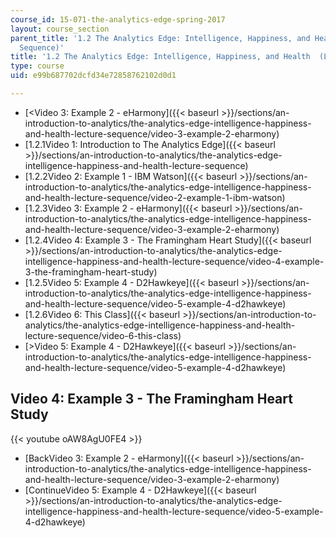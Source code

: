 ```yaml
---
course_id: 15-071-the-analytics-edge-spring-2017
layout: course_section
parent_title: '1.2 The Analytics Edge: Intelligence, Happiness, and Health  (Lecture
  Sequence)'
title: '1.2 The Analytics Edge: Intelligence, Happiness, and Health  (Lecture Sequence)'
type: course
uid: e99b687702dcfd34e72858762102d0d1

---
```


*   [<Video 3: Example 2 - eHarmony]({{< baseurl >}}/sections/an-introduction-to-analytics/the-analytics-edge-intelligence-happiness-and-health-lecture-sequence/video-3-example-2-eharmony)
*   [1.2.1Video 1: Introduction to The Analytics Edge]({{< baseurl >}}/sections/an-introduction-to-analytics/the-analytics-edge-intelligence-happiness-and-health-lecture-sequence)
*   [1.2.2Video 2: Example 1 - IBM Watson]({{< baseurl >}}/sections/an-introduction-to-analytics/the-analytics-edge-intelligence-happiness-and-health-lecture-sequence/video-2-example-1-ibm-watson)
*   [1.2.3Video 3: Example 2 - eHarmony]({{< baseurl >}}/sections/an-introduction-to-analytics/the-analytics-edge-intelligence-happiness-and-health-lecture-sequence/video-3-example-2-eharmony)
*   [1.2.4Video 4: Example 3 - The Framingham Heart Study]({{< baseurl >}}/sections/an-introduction-to-analytics/the-analytics-edge-intelligence-happiness-and-health-lecture-sequence/video-4-example-3-the-framingham-heart-study)
*   [1.2.5Video 5: Example 4 - D2Hawkeye]({{< baseurl >}}/sections/an-introduction-to-analytics/the-analytics-edge-intelligence-happiness-and-health-lecture-sequence/video-5-example-4-d2hawkeye)
*   [1.2.6Video 6: This Class]({{< baseurl >}}/sections/an-introduction-to-analytics/the-analytics-edge-intelligence-happiness-and-health-lecture-sequence/video-6-this-class)
*   [\>Video 5: Example 4 - D2Hawkeye]({{< baseurl >}}/sections/an-introduction-to-analytics/the-analytics-edge-intelligence-happiness-and-health-lecture-sequence/video-5-example-4-d2hawkeye)

Video 4: Example 3 - The Framingham Heart Study
-----------------------------------------------

{{< youtube oAW8AgU0FE4 >}}

*   [BackVideo 3: Example 2 - eHarmony]({{< baseurl >}}/sections/an-introduction-to-analytics/the-analytics-edge-intelligence-happiness-and-health-lecture-sequence/video-3-example-2-eharmony)
*   [ContinueVideo 5: Example 4 - D2Hawkeye]({{< baseurl >}}/sections/an-introduction-to-analytics/the-analytics-edge-intelligence-happiness-and-health-lecture-sequence/video-5-example-4-d2hawkeye)